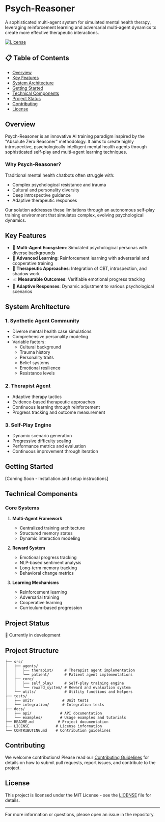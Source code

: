 # Psych-Reasoner

A sophisticated multi-agent system for simulated mental health therapy, leveraging reinforcement learning and adversarial multi-agent dynamics to create more effective therapeutic interactions.

[![License](https://img.shields.io/badge/License-MIT-blue.svg)](LICENSE)

## 📋 Table of Contents
- [Overview](#overview)
- [Key Features](#key-features)
- [System Architecture](#system-architecture)
- [Getting Started](#getting-started)
- [Technical Components](#technical-components)
- [Project Status](#project-status)
- [Contributing](#contributing)
- [License](#license)

## Overview

Psych-Reasoner is an innovative AI training paradigm inspired by the "Absolute Zero Reasoner" methodology. It aims to create highly introspective, psychologically intelligent mental health agents through sophisticated self-play and multi-agent learning techniques.

### Why Psych-Reasoner?
Traditional mental health chatbots often struggle with:
- Complex psychological resistance and trauma
- Cultural and personality diversity
- Deep introspective guidance
- Adaptive therapeutic responses

Our solution addresses these limitations through an autonomous self-play training environment that simulates complex, evolving psychological dynamics.

## Key Features

- 🤖 **Multi-Agent Ecosystem**: Simulated psychological personas with diverse backgrounds
- 🧠 **Advanced Learning**: Reinforcement learning with adversarial and cooperative training
- 🎯 **Therapeutic Approaches**: Integration of CBT, introspection, and shadow work
- 📈 **Measurable Outcomes**: Verifiable emotional progress tracking
- 🔄 **Adaptive Responses**: Dynamic adjustment to various psychological scenarios

## System Architecture

### 1. Synthetic Agent Community
- Diverse mental health case simulations
- Comprehensive personality modeling
- Variable factors:
  - Cultural background
  - Trauma history
  - Personality traits
  - Belief systems
  - Emotional resilience
  - Resistance levels

### 2. Therapist Agent
- Adaptive therapy tactics
- Evidence-based therapeutic approaches
- Continuous learning through reinforcement
- Progress tracking and outcome measurement

### 3. Self-Play Engine
- Dynamic scenario generation
- Progressive difficulty scaling
- Performance metrics and evaluation
- Continuous improvement through iteration

## Getting Started

[Coming Soon - Installation and setup instructions]

## Technical Components

### Core Systems
1. **Multi-Agent Framework**
   - Centralized training architecture
   - Structured memory states
   - Dynamic interaction modeling

2. **Reward System**
   - Emotional progress tracking
   - NLP-based sentiment analysis
   - Long-term memory tracking
   - Behavioral change metrics

3. **Learning Mechanisms**
   - Reinforcement learning
   - Adversarial training
   - Cooperative learning
   - Curriculum-based progression

## Project Status
🚧 Currently in development

## Project Structure
```
├── src/
│   ├── agents/
│   │   ├── therapist/     # Therapist agent implementation
│   │   └── patient/       # Patient agent implementations
│   ├── core/
│   │   ├── self_play/     # Self-play training engine
│   │   └── reward_system/ # Reward and evaluation system
│   └── utils/             # Utility functions and helpers
├── tests/
│   ├── unit/             # Unit tests
│   └── integration/      # Integration tests
├── docs/
│   ├── api/             # API documentation
│   └── examples/        # Usage examples and tutorials
├── README.md           # Project documentation
├── LICENSE            # License information
└── CONTRIBUTING.md    # Contribution guidelines
```

## Contributing
We welcome contributions! Please read our [Contributing Guidelines](CONTRIBUTING.md) for details on how to submit pull requests, report issues, and contribute to the project.

## License
This project is licensed under the MIT License - see the [LICENSE](LICENSE) file for details.

---

For more information or questions, please open an issue in the repository.




